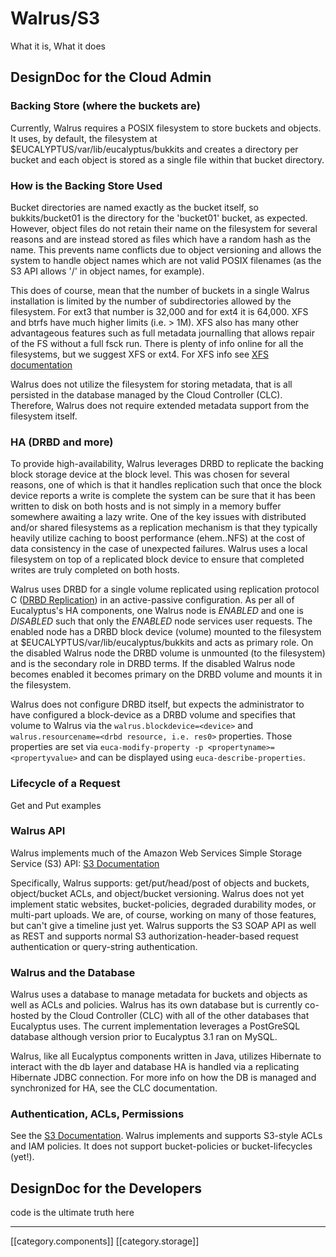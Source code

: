 # Walrus/S3
What it is, What it does

## DesignDoc for the Cloud Admin
### Backing Store (where the buckets are)
Currently, Walrus requires a POSIX filesystem to store buckets and objects. It uses, by default, the filesystem at $EUCALYPTUS/var/lib/eucalyptus/bukkits and creates a directory per bucket and each object is stored as a single file within that bucket directory.

### How is the Backing Store Used
Bucket directories are named exactly as the bucket itself, so bukkits/bucket01 is the directory for the 'bucket01' bucket, as expected. However, object files do not retain their name on the filesystem for several reasons and are instead stored as files which have a random hash as the name. This prevents name conflicts due to object versioning and allows the system to handle object names which are not valid POSIX filenames (as the S3 API allows '/' in object names, for example).

This does of course, mean that the number of buckets in a single Walrus installation is limited by the number of subdirectories allowed by the filesystem. For ext3 that number is 32,000 and for ext4 it is 64,000. XFS and btrfs have much higher limits (i.e. > 1M). XFS also has many other advantageous features such as full metadata journalling that allows repair of the FS without a full fsck run. There is plenty of info online for all the filesystems, but we suggest XFS or ext4. For XFS info see [XFS documentation](http://xfs.org/index.php/XFS_Papers_and_Documentation)

Walrus does not utilize the filesystem for storing metadata, that is all persisted in the database managed by the Cloud Controller (CLC). Therefore, Walrus does not require extended metadata support from the filesystem itself.

### HA (DRBD and more)
To provide high-availability, Walrus leverages DRBD to replicate the backing block storage device at the block level. This was chosen for several reasons, one of which is that it handles replication such that once the block device reports a write is complete the system can be sure that it has been written to disk on both hosts and is not simply in a memory buffer somewhere awaiting a lazy write. One of the key issues with distributed and/or shared filesystems as a replication mechanism is that they typically heavily utilize caching to boost performance (ehem..NFS) at the cost of data consistency in the case of unexpected failures. Walrus uses a local filesystem on top of a replicated block device to ensure that completed writes are truly completed on both hosts.

Walrus uses DRBD for a single volume replicated using replication protocol C ([DRBD Replication](http://www.drbd.org/users-guide/s-replication-protocols.html)) in an active-passive configuration. As per all of Eucalyptus's HA components, one Walrus node is _ENABLED_ and one is _DISABLED_ such that only the _ENABLED_ node services user requests. The enabled node has a DRBD block device (volume) mounted to the filesystem at $EUCALYPTUS/var/lib/eucalyptus/bukkits and acts as primary role. On the disabled Walrus node the DRBD volume is unmounted (to the filesystem) and is the secondary role in DRBD terms. If the disabled Walrus node becomes enabled it becomes primary on the DRBD volume and mounts it in the filesystem.

Walrus does not configure DRBD itself, but expects the administrator to have configured a block-device as a DRBD volume and specifies that volume to Walrus via the `walrus.blockdevice=<device>` and `walrus.resourcename=<drbd resource, i.e. res0>` properties. Those properties are set via `euca-modify-property -p <propertyname>=<propertyvalue>` and can be displayed using `euca-describe-properties`.

### Lifecycle of a Request
Get and Put examples
### Walrus API
Walrus implements much of the Amazon Web Services Simple Storage Service (S3) API: [S3 Documentation](http://aws.amazon.com/documentation/s3/)

Specifically, Walrus supports: get/put/head/post of objects and buckets, object/bucket ACLs, and object/bucket versioning. Walrus does not yet implement static websites, bucket-policies, degraded durability modes, or multi-part uploads. We are, of course, working on many of those features, but can't give a timeline just yet. Walrus supports the S3 SOAP API as well as REST and supports normal S3 authorization-header-based request authentication or query-string authentication.

### Walrus and the Database
Walrus uses a database to manage metadata for buckets and objects as well as ACLs and policies. Walrus has its own database but is currently co-hosted by the Cloud Controller (CLC) with all of the other databases that Eucalyptus uses. The current implementation leverages a PostGreSQL database although version prior to Eucalyptus 3.1 ran on MySQL.

Walrus, like all Eucalyptus components written in Java, utilizes Hibernate to interact with the db layer and database HA is handled via a replicating Hibernate JDBC connection. For more info on how the DB is managed and synchronized for HA, see the CLC documentation.

### Authentication, ACLs, Permissions
See the [S3 Documentation](http://aws.amazon.com/documentation/s3/). Walrus implements and supports S3-style ACLs and IAM policies. It does not support bucket-policies or bucket-lifecycles (yet!).

## DesignDoc for the Developers
code is the ultimate truth here

*****

[[category.components]]
[[category.storage]]